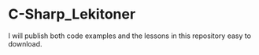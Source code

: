 C-Sharp_Lekitoner
=================

I will publish both code examples and the lessons in this repository easy to download.
